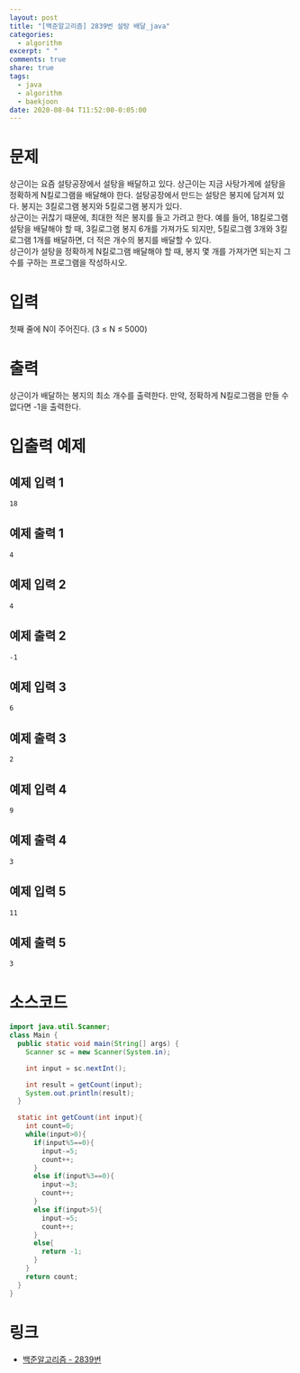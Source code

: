 ```yaml
---
layout: post
title: "[백준알고리즘] 2839번 설탕 배달_java"
categories:
  - algorithm
excerpt: " "
comments: true
share: true
tags:
  - java
  - algorithm
  - baekjoon
date: 2020-08-04 T11:52:00-0:05:00
---
```


# 문제

상근이는 요즘 설탕공장에서 설탕을 배달하고 있다. 상근이는 지금 사탕가게에 설탕을 정확하게 N킬로그램을 배달해야 한다. 설탕공장에서 만드는 설탕은 봉지에 담겨져 있다. 봉지는 3킬로그램 봉지와 5킬로그램 봉지가 있다.<br/>
상근이는 귀찮기 때문에, 최대한 적은 봉지를 들고 가려고 한다. 예를 들어, 18킬로그램 설탕을 배달해야 할 때, 3킬로그램 봉지 6개를 가져가도 되지만, 5킬로그램 3개와 3킬로그램 1개를 배달하면, 더 적은 개수의 봉지를 배달할 수 있다.<br/>
상근이가 설탕을 정확하게 N킬로그램 배달해야 할 때, 봉지 몇 개를 가져가면 되는지 그 수를 구하는 프로그램을 작성하시오.<br/>

# 입력

첫째 줄에 N이 주어진다. (3 ≤ N ≤ 5000)

# 출력

상근이가 배달하는 봉지의 최소 개수를 출력한다. 만약, 정확하게 N킬로그램을 만들 수 없다면 -1을 출력한다.

# 입출력 예제

## 예제 입력 1

```
18
```

## 예제 출력 1

```
4
```

## 예제 입력 2

```
4
```

## 예제 출력 2

```
-1
```

## 예제 입력 3

```
6
```

## 예제 출력 3

```
2
```

## 예제 입력 4

```
9
```

## 예제 출력 4

```
3
```

## 예제 입력 5

```
11
```

## 예제 출력 5

```
3
```

# 소스코드

```java
import java.util.Scanner;
class Main {
  public static void main(String[] args) {
    Scanner sc = new Scanner(System.in);

    int input = sc.nextInt();

    int result = getCount(input);
    System.out.println(result);
  }

  static int getCount(int input){
    int count=0;
    while(input>0){
      if(input%5==0){
        input-=5;
        count++;
      }
      else if(input%3==0){
        input-=3;
        count++;
      }
      else if(input>5){
        input-=5;
        count++;
      }
      else{
        return -1;
      }
    }
    return count;
  }
}
```

# 링크

- [백준알고리즘 - 2839번](https://www.acmicpc.net/problem/2839)
